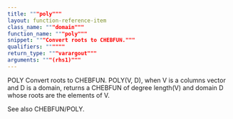 ```yaml
---
title: """poly"""
layout: function-reference-item
class_name: """domain"""
function_name: """poly"""
snippet: """Convert roots to CHEBFUN."""
qualifiers: """"""
return_type: """varargout"""
arguments: """(rhs1)"""
---
```


 POLY   Convert roots to CHEBFUN.
    POLY(V, D), when V is a columns vector and D is a domain, returns a CHEBFUN
    of degree length(V) and domain D whose roots are the elements of V.
 
  See also CHEBFUN/POLY.

